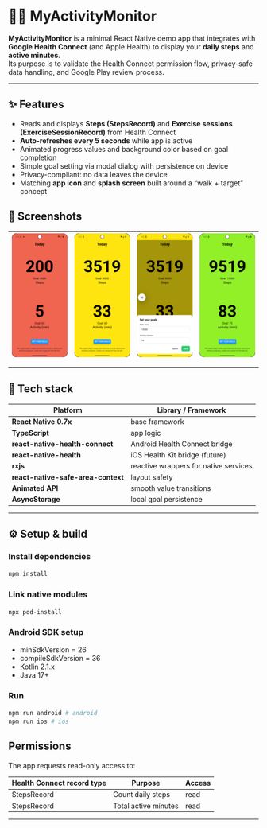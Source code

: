 # 🏃‍♂️ MyActivityMonitor

**MyActivityMonitor** is a minimal React Native demo app that integrates with **Google Health Connect** (and Apple Health) to display your **daily steps** and **active minutes**.  
Its purpose is to validate the Health Connect permission flow, privacy-safe data handling, and Google Play review process.

---

## ✨ Features

- Reads and displays **Steps (StepsRecord)** and **Exercise sessions (ExerciseSessionRecord)** from Health Connect  
- **Auto-refreshes every 5 seconds** while app is active  
- Animated progress values and background color based on goal completion  
- Simple goal setting via modal dialog with persistence on device  
- Privacy-compliant: no data leaves the device  
- Matching **app icon** and **splash screen** built around a “walk + target” concept  

## 📸 Screenshots

| <img src="docs/img/Screenshot_0.png" alt="Screenshot 0" width="150"/> | <img src="docs/img/Screenshot_1.png" alt="Screenshot 1" width="150"/> | <img src="docs/img/Screenshot_2.png" alt="Screenshot 2" width="150"/> | <img src="docs/img/Screenshot_3.png" alt="Screenshot 3" width="150"/> |
|-----------|-----------|-----------|-----------|

---

## 🧱 Tech stack

| Platform | Library / Framework |
|-----------|--------------------|
| **React Native 0.7x** | base framework |
| **TypeScript** | app logic |
| **react-native-health-connect** | Android Health Connect bridge |
| **react-native-health** | iOS Health Kit bridge (future) |
| **rxjs** | reactive wrappers for native services |
| **react-native-safe-area-context** | layout safety |
| **Animated API** | smooth value transitions |
| **AsyncStorage** | local goal persistence |

---

## ⚙️ Setup & build

### Install dependencies

   ```bash
   npm install
   ```

### Link native modules

```bash
npx pod-install
```

### Android SDK setup

- minSdkVersion = 26
- compileSdkVersion = 36
- Kotlin 2.1.x
- Java 17+

### Run

```bash
npm run android # android
npm run ios # ios
```

## Permissions

The app requests read-only access to:


| Health Connect record type | Purpose | Access |
|----------------------------|---------|---------|
| StepsRecord | Count daily steps | read |
| StepsRecord | Total active minutes | read |

---
